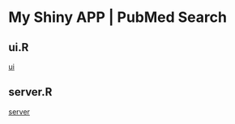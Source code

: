 # My Shiny APP | PubMed Search

## ui.R

[ui](./shiny/ui.R ':include:type=code')

## server.R

[server](./shiny/server.R ':include:type=code')
